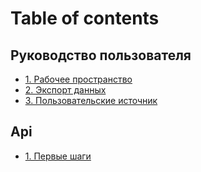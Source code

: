# Table of contents

## Руководство пользователя <a href="#faq" id="faq"></a>

* [1. Рабочее пространство](README.md)
* [2. Экспорт данных](faq/export.md)
* [3. Пользовательские источник](faq/3.-polzovatelskie-istochnik.md)

## Api

* [1. Первые шаги](api/first-step.md)
